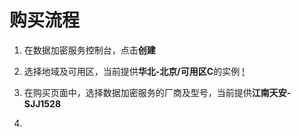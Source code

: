 # 购买流程

1. 在数据加密服务控制台，点击**创建**

2. 选择地域及可用区，当前提供**华北-北京/可用区C**的实例
[!](image/CloudHSM/地域及可用区选择.png)

3. 在购买页面中，选择数据加密服务的厂商及型号，当前提供**江南天安-SJJ1528**

4. 
